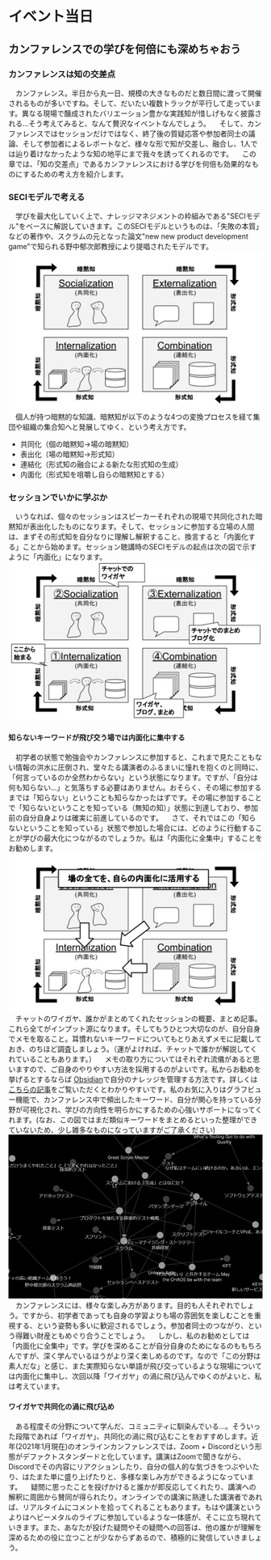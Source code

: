 # イベント当日
## カンファレンスでの学びを何倍にも深めちゃおう 
<!-- dora_e_m(いきいきいくおが執筆しています) -->
### カンファレンスは知の交差点
&emsp;カンファレンス。半日から丸一日、規模の大きなものだと数日間に渡って開催されるものが多いですね。そして、だいたい複数トラックが平行して走っています。異なる現場で醸成されたバリエーション豊かな実践知が惜しげもなく披露される…そう考えてみると、なんて贅沢なイベントなんでしょう。
&emsp;そして、カンファレンスではセッションだけではなく、終了後の質疑応答や参加者同士の議論、そして参加者によるレポートなど、様々な形で知が交差し、融合し、1人では辿り着けなかったような知の地平にまで我々を誘ってくれるのです。
&emsp;この章では、「知の交差点」であるカンファレンスにおける学びを何倍も効果的なものにするための考え方を紹介します。
### SECIモデルで考える
&emsp;学びを最大化していく上で、ナレッジマネジメントの枠組みである"SECIモデル"をベースに解説していきます。このSECIモデルというものは、「失敗の本質」などの著作や、スクラムの元となった論文"new new product development game"で知られる野中郁次郎教授により提唱されたモデルです。
![SECIモデル](images/chap-on-the-day/SECImodel.png)
&emsp;個人が持つ暗黙的な知識、暗黙知が以下のような4つの変換プロセスを経て集団や組織の集合知へと発展してゆく、という考え方です。
- 共同化（個の暗黙知→場の暗黙知）
- 表出化（場の暗黙知→形式知）
- 連結化（形式知の融合による新たな形式知の生成）
- 内面化（形式知を咀嚼し自らの暗黙知とする）
### セッションでいかに学ぶか
&emsp;いうなれば、個々のセッションはスピーカーそれぞれの現場で共同化された暗黙知が表出化したものになります。そして、セッションに参加する立場の人間は、まずその形式知を自分なりに理解し解釈すること、換言すると「内面化する」ことから始めます。セッション聴講時のSECIモデルの起点は次の図で示すように「内面化」になります。
![セッションで学ぶプロセス](images/chap-on-the-day/learning_in_session.png)

#### 知らないキーワードが飛び交う場では内面化に集中する
&emsp;初学者の状態で勉強会やカンファレンスに参加すると、これまで見たこともない情報の洪水に圧倒され、堂々たる講演者のふるまいに憧れを抱くのと同時に、「何言っているのか全然わからない」という状態になります。ですが、「自分は何も知らない…」と気落ちする必要はありません。おそらく、その場に参加するまでは「知らない」ということも知らなかったはずです。その場に参加することで「知らないということを知っている（無知の知）」状態に到達しており、参加前の自分自身よりは確実に前進しているのです。
&emsp;さて、それではこの「知らないということを知っている」状態で参加した場合には、どのように行動することが学びの最大化につながるのでしょうか。私は「内面化に全集中」することをお勧めします。
![内面化に全集中](images/chap-on-the-day/internalization.png)
&emsp;チャットのワイガヤ、誰かがまとめてくれたセッションの概要、まとめ記事。これら全てがインプット源になります。そしてもうひとつ大切なのが、自分自身でメモを取ること。耳慣れないキーワードについてもとりあえずメモに記載しておき、のちほど調査しましょう。（運がよければ、チャットで誰かが解説してくれていることもあります。）
&emsp;メモの取り方についてはそれぞれ流儀があると思いますので、ご自身のやりやすい方法を採用するのがよいです。私からお勧めを挙げるとするならば [Obsidian](https://obsidian.md/)で自分のナレッジを管理する方法です。詳しくは[こちらの記事](https://blog.mamansoft.net/2021/01/16/use-obsidian-so-that-manage-knowledge/)をご覧いただくとわかりやすいです。私のお気に入りはグラフビュー機能で、カンファレンス中で頻出したキーワード、自分が関心を持っている分野が可視化され、学びの方向性を明らかにするための心強いサポートになってくれます。(なお、この図ではまだ類似キーワードをまとめるといった整理ができていないため、少し雑多なものになっていますがご了承ください)
![筆者によるRegional Gathering Scrum Tokyo 2021参加レポートのグラフビュー](images/chap-on-the-day/rsgt_knowledge_nw.png)
&emsp;カンファレンスには、様々な楽しみ方があります。目的も人それぞれでしょう。ですから、初学者であっても自身の学習よりも場の雰囲気を楽しむことを重視する、という姿勢も多いに歓迎されるでしょう。参加者同士のつながり、という得難い財産ともめぐり合うことでしょう。
&emsp;しかし、私のお勧めとしては「内面化に全集中」です。学びを深めることが自分自身のためになるのももちろんですが、深く学んでいるほうがより深く楽しめるのです。なので「この分野は素人だな」と感じ、また実際知らない単語が飛び交っているような現場については内面化に集中し、次回以降「ワイガヤ」の渦に飛び込んでゆくのがよいと、私は考えています。<!--Give & Takeでいうと、あえてTakerに徹し、次回以降Giverになれるよう自分自身を高めるのです。-->

#### ワイガヤで共同化の渦に飛び込め
&emsp;ある程度その分野について学んだ、コミュニティに馴染んでいる…。そういった段階であれば「ワイガヤ」、共同化の渦に飛び込むことをおすすめします。近年(2021年1月現在)のオンラインカンファレンスでは、Zoom + Discordという形態がデファクトスタンダードと化しています。講演はZoomで聞きながら、Discordでその内容にリアクションしたり、自分の個人的な気づきをつぶやいたり、はたまた単に盛り上げたりと、多様な楽しみ方ができるようになっています。
&emsp;疑問に思ったことを投げかけると誰かが即反応してくれたり、講演への解釈に周囲から賛同が得られたり。オンラインでの講演に熟達した講演者であれば、リアルタイムにコメントを拾ってくれることもあります。もはや講演というよりはヘビーメタルのライブに参加しているような一体感が、そこに立ち現れていきます。また、あなたが投げた疑問やその疑問への回答は、他の誰かが理解を深めるための役に立つことが少なからずあるので、積極的に発信していきましょう。
<!--
### 後日、学びを深める
&emsp;ブログの書き方、まとめ方については他の執筆者がグレートな記事を書いてくれるはずなので、ここでは詳細には触れません。
#### 表出化
&emsp;カンファレンスで学んだ内容を咀嚼できたら、ぜひブログなど何らかの形で発信していきましょう。前述のObsidianなどをうまく活用しておくと、構造化されたナレッジとして記事化しやすいです。
#### 連結化
&emsp;他の参加者のブログは、自分と異なる目線で書かれているため、多様な視点を獲得するのに役立てることができます。また、他者のブログで得られた着想を自身のアウトプットへ還元してゆくことで連結化が進み、「カンファレンス参加者」という場単位で考えたときに学びのスパイラルが一歩前進したものになります。「人の意見にのっかって記事を書くなんて、なんか悪いな…」なんて思わず、どんどんのっかっていきましょう！
&emsp;（もちろん、あたかも自分自身が思いついたかのように書き、引用元を明確にしない、といったことはやめましょう。それは場としてのナレッジ蓄積に寄与しないばかりか、せっかくナレッジを共有してくれる人の「共有しよう」という気持ちを損ねる行動になってしまいます）
### キミだけのナレッジマネジメント方法を見つけて爆速で成長しちゃおう！
&emsp;カンファレンスでの学びを効果的にするための、私なりのノウハウを紹介しました。お読みになった方はお気づきかと思いますが、主に初学者がどう学ぶかという点に重点をおいて書きました。初学者の学ぶスピードが向上すると、もっとカンファレンスを楽しめるだろうなという想い。そして熟達した人たちならほっといても自分たちで学び方を編み出せるでしょう、という打算的な想いから、こういった構成にしました。
&emsp;ここに書いてある方法は、決して唯一無二の方法ではありません。また、ここを起点に学び始めたとして、学びを深める中できっと自分自身の学び方を見つけていくでしょう。それは私が実践している方法とは異なるでしょうし、そうであるべきだ、とも思います。自分自身と向き合い、カンファレンスという素敵な場での学びを最大化するべく、どんどん実験をしていっていただければ幸いです。
<br>
キミだけのナレッジマネジメント方法を見つけて爆速で成長しちゃおう！　-->
